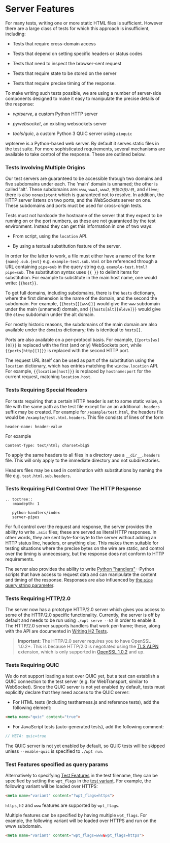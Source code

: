 # Server Features

For many tests, writing one or more static HTML files is
sufficient. However there are a large class of tests for which this
approach is insufficient, including:

* Tests that require cross-domain access

* Tests that depend on setting specific headers or status codes

* Tests that need to inspect the browser-sent request

* Tests that require state to be stored on the server

* Tests that require precise timing of the response.

To make writing such tests possible, we are using a number of
server-side components designed to make it easy to manipulate the
precise details of the response:

* *wptserve*, a custom Python HTTP server

* *pywebsocket*, an existing websockets server

* *tools/quic*, a custom Python 3 QUIC server using `aioquic`

wptserve is a Python-based web server. By default it serves static
files in the test suite. For more sophisticated requirements, several
mechanisms are available to take control of the response. These are
outlined below.

### Tests Involving Multiple Origins

Our test servers are guaranteed to be accessible through two domains
and five subdomains under each. The 'main' domain is unnamed; the
other is called 'alt'. These subdomains are: `www`, `www1`, `www2`,
`天気の良い日`, and `élève`; there is also `nonexistent` which is
guaranteed not to resolve. In addition, the HTTP server listens on two
ports, and the WebSockets server on one. These subdomains and ports
must be used for cross-origin tests.

Tests must not hardcode the hostname of the server that they expect to
be running on or the port numbers, as these are not guaranteed by the
test environment. Instead they can get this information in one of two
ways:

* From script, using the `location` API.

* By using a textual substitution feature of the server.

In order for the latter to work, a file must either have a name of the form
`{name}.sub.{ext}` e.g. `example-test.sub.html` or be referenced through a URL
containing `pipe=sub` in the query string e.g. `example-test.html?pipe=sub`.
The substitution syntax uses `{{ }}` to delimit items for substitution. For
example to substitute in the main host name, one would write: `{{host}}`.

To get full domains, including subdomains, there is the `hosts` dictionary,
where the first dimension is the name of the domain, and the second the
subdomain. For example, `{{hosts[][www]}}` would give the `www` subdomain under
the main (unnamed) domain, and `{{hosts[alt][élève]}}` would give the `élève`
subdomain under the alt domain.

For mostly historic reasons, the subdomains of the main domain are
also available under the `domains` dictionary; this is identical to
`hosts[]`.

Ports are also available on a per-protocol basis. For example,
`{{ports[ws][0]}}` is replaced with the first (and only) WebSockets port, while
`{{ports[http][1]}}` is replaced with the second HTTP port.

The request URL itself can be used as part of the substitution using the
`location` dictionary, which has entries matching the `window.location` API.
For example, `{{location[host]}}` is replaced by `hostname:port` for the
current request, matching `location.host`.


### Tests Requiring Special Headers

For tests requiring that a certain HTTP header is set to some static
value, a file with the same path as the test file except for an an
additional `.headers` suffix may be created. For example for
`/example/test.html`, the headers file would be
`/example/test.html.headers`. This file consists of lines of the form

    header-name: header-value

For example

    Content-Type: text/html; charset=big5

To apply the same headers to all files in a directory use a
`__dir__.headers` file. This will only apply to the immediate
directory and not subdirectories.

Headers files may be used in combination with substitutions by naming
the file e.g. `test.html.sub.headers`.


### Tests Requiring Full Control Over The HTTP Response

```eval_rst
.. toctree::
   :maxdepth: 1

   python-handlers/index
   server-pipes
```

For full control over the request and response, the server provides the ability
to write `.asis` files; these are served as literal HTTP responses. In other
words, they are sent byte-for-byte to the server without adding an HTTP status
line, headers, or anything else. This makes them suitable for testing
situations where the precise bytes on the wire are static, and control over the
timing is unnecessary, but the response does not conform to HTTP requirements.

The server also provides the ability to write [Python
"handlers"](python-handlers/index)--Python scripts that have access to request
data and can manipulate the content and timing of the response. Responses are
also influenced by [the `pipe` query string parameter](server-pipes).


### Tests Requiring HTTP/2.0

The server now has a prototype HTTP/2.0 server which gives you access to
some of the HTTP/2.0 specific functionality. Currently, the server is off
by default and needs to be run using `./wpt serve --h2` in order to enable it.
The HTTP/2.0 server supports handlers that work per-frame; these, along with the
API are documented in [Writing H2 Tests](h2tests).

> <b>Important:</b> The HTTP/2.0 server requires you to have
OpenSSL 1.0.2+. This is because HTTP/2.0 is negotiated using the
[TLS ALPN](https://tools.ietf.org/html/rfc7301) extension, which is only
supported in
[OpenSSL 1.0.2](https://www.openssl.org/news/openssl-1.0.2-notes.html) and up.


### Tests Requiring QUIC

We do not support loading a test over QUIC yet, but a test can establish a QUIC
connection to the test server (e.g. for WebTransport, similar to WebSocket).
Since the QUIC server is not yet enabled by default, tests must explicitly
declare that they need access to the QUIC server:

* For HTML tests (including testharness.js and reference tests), add the
  following element:
```html
<meta name="quic" content="true">
```
* For JavaScript tests (auto-generated tests), add the following comment:
```js
// META: quic=true
```

The QUIC server is not yet enabled by default, so QUIC tests will be skipped
unless `--enable-quic` is specified to `./wpt run`.

### Test Features specified as query params

Alternatively to specifying [Test Features](file-names.html#test-features) in
the test filename, they can be specified by setting the `wpt_flags` in the
[test variant](testharness.html#variants). For example, the following variant
will be loaded over HTTPS:
```html
<meta name="variant" content="?wpt_flags=https">
```

`https`, `h2` and `www` features are supported by `wpt_flags`.

Multiple features can be specified by having multiple `wpt_flags`. For example,
the following variant will be loaded over HTTPS and run on the www subdomain.

```html
<meta name="variant" content="wpt_flags=www&wpt_flags=https">
```
